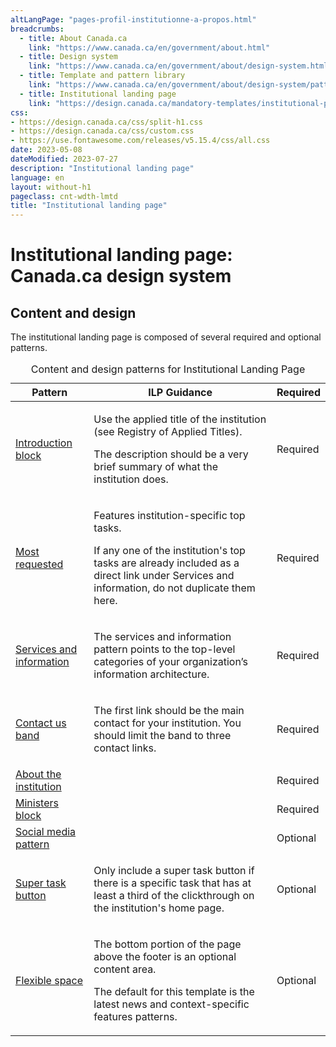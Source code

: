 ```yaml
---
altLangPage: "pages-profil-institutionne-a-propos.html"
breadcrumbs:
  - title: About Canada.ca
    link: "https://www.canada.ca/en/government/about.html"
  - title: Design system
    link: "https://www.canada.ca/en/government/about/design-system.html"
  - title: Template and pattern library
    link: "https://www.canada.ca/en/government/about/design-system/pattern-library.html"
  - title: Institutional landing page
    link: "https://design.canada.ca/mandatory-templates/institutional-profile-pages.html"    
css:
- https://design.canada.ca/css/split-h1.css
- https://design.canada.ca/css/custom.css
- https://use.fontawesome.com/releases/v5.15.4/css/all.css
date: 2023-05-08
dateModified: 2023-07-27
description: "Institutional landing page"
language: en
layout: without-h1
pageclass: cnt-wdth-lmtd
title: "Institutional landing page"
---
```

<h1 property="name" id="wb-cont" dir="ltr"><span class="stacked"><span>Institutional landing page</span>: <span>Canada.ca design system</span></span></h1>
<h2>Content and design</h2>
<p>The institutional landing page is composed of several required and optional patterns.</p>
<div class="row mrgn-tp-lg">
  <div class="panel panel-default">
    <table class="table table-striped" id="ilp-01" aria-live="polite">
      <caption class="wb-inv">
      Content and design patterns for Institutional Landing Page
      </caption>
      <thead>
        <tr>
          <th class="col-md-4">Pattern</th>
          <th class="col-md-6">ILP Guidance</th>
          <th class="col-md-2">Required</th>
        </tr>
      </thead>
      <tbody>
        <tr>
          <td><a href="#">Introduction block</a></td>
          <td><p>Use the applied title of the institution (see Registry of Applied Titles).</p>
            <p>The description should be a very brief summary of what the institution does.</p></td>
          <td class="text-center"><span class="far fa-check-circle"></span><span class="wb-inv"> Required</span></td>
        </tr>
        <tr>
          <td><a href="#">Most requested</a></td>
          <td><p>Features institution-specific top tasks.</p>
            <p>If any one of the institution's top tasks are already included as a direct link under Services and information, do not duplicate them here.</p></td>
          <td class="text-center"><span class="far fa-check-circle"></span><span class="wb-inv"> Required</span></td>
        </tr>
        <tr>
          <td><a href="#">Services and information</a></td>
          <td><p>The services and information pattern points to the top-level categories of your organization’s information architecture.</p></td>
          <td class="text-center"><span class="far fa-check-circle text-success"></span><span class="wb-inv"> Required</span></td>
        </tr>
        <tr>
          <td><a href="#">Contact us band</a></td>
          <td><p>The first link should be the main contact for your institution. You should limit the band to three contact links.</p></td>
          <td class="text-center"><span class="far fa-check-circle"></span><span class="wb-inv"> Required</span></td>
        </tr>
        <tr>
          <td><a href="#">About the institution</a></td>
          <td></td>
          <td class="text-center"><span class="far fa-check-circle"></span><span class="wb-inv"> Required</span></td>
        </tr>
        <tr>
          <td><a href="#">Ministers block</a></td>
          <td></td>
          <td class="text-center"><span class="far fa-check-circle"></span><span class="wb-inv"> Required</span></td>
        </tr>
        <tr>
          <td><a href="#">Social media pattern</a></td>
          <td></td>
          <td>Optional</td>
        </tr>
        <tr>
          <td><a href="#">Super task button</a></td>
          <td><p>Only include a super task button if there is a specific task that has at least a third of the clickthrough on the institution's home page.</p></td>
          <td>Optional</td>
        </tr>
        <tr>
          <td><a href="#">Flexible space</a></td>
          <td><p>The bottom portion of the page above the footer is an optional content area.</p>
            <p>The default for this template is the latest news and context-specific features patterns.</p></td>
          <td>Optional</td>
        </tr>
      </tbody>
    </table>
  </div>
</div>

